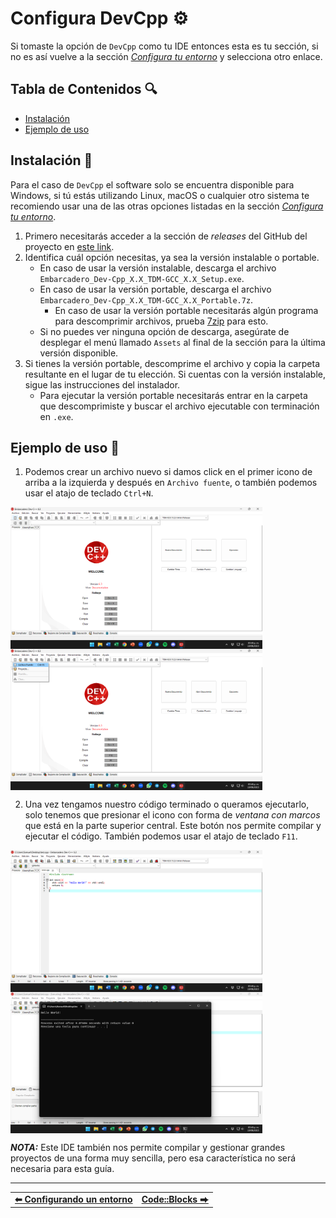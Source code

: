 # Configura DevCpp ⚙️

Si tomaste la opción de `DevCpp` como tu IDE entonces esta es tu sección, si no es así vuelve a la sección *[Configura tu entorno](./README.md)* y selecciona otro enlace.


## Tabla de Contenidos 🔍

- [Instalación](#instalación-)
- [Ejemplo de uso](#ejemplo-de-uso-)



## Instalación 📩

Para el caso de `DevCpp` el software solo se encuentra disponible para Windows, si tú estás utilizando Linux, macOS o cualquier otro sistema te recomiendo usar una de las otras opciones listadas en la sección *[Configura tu entorno](./README.md)*.

1. Primero necesitarás acceder a la sección de *releases* del GitHub del proyecto en [este link](https://github.com/Embarcadero/Dev-Cpp/releases).
2. Identifica cuál opción necesitas, ya sea la versión instalable o portable.
    - En caso de usar la versión instalable, descarga el archivo `Embarcadero_Dev-Cpp_X.X_TDM-GCC_X.X_Setup.exe`.
    - En caso de usar la versión portable, descarga el archivo `Embarcadero_Dev-Cpp_X.X_TDM-GCC_X.X_Portable.7z`.
      - En caso de usar la versión portable necesitarás algún programa para descomprimir archivos, prueba [7zip](https://www.7-zip.org/) para esto.
    - Si no puedes ver ninguna opción de descarga, asegúrate de desplegar el menú llamado `Assets` al final de la sección para la última versión disponible.
3. Si tienes la versión portable, descomprime el archivo y copia la carpeta resultante en el lugar de tu elección. Si cuentas con la versión instalable, sigue las instrucciones del instalador.
    - Para ejecutar la versión portable necesitarás entrar en la carpeta que descomprimiste y buscar el archivo ejecutable con terminación en `.exe`.



## Ejemplo de uso 🧠

1. Podemos crear un archivo nuevo si damos click en el primer icono de arriba a la izquierda y después en `Archivo fuente`, o también podemos usar el atajo de teclado `Ctrl+N`.

<img align="center" width="80%" src="../../sources/devcpp-usage-01.png">
<img align="center" width="80%" src="../../sources/devcpp-usage-02.png"><br>

2. Una vez tengamos nuestro código terminado o queramos ejecutarlo, solo tenemos que presionar el icono con forma de *ventana con marcos* que está en la parte superior central. Este botón nos permite compilar y ejecutar el código. También podemos usar el atajo de teclado `F11`.

<img align="center" width="80%" src="../../sources/devcpp-usage-03.png">
<img align="center" width="80%" src="../../sources/devcpp-usage-04.png"><br>

***NOTA:*** Este IDE también nos permite compilar y gestionar grandes proyectos de una forma muy sencilla, pero esa característica no será necesaria para esta guía.



<hr><div align="center"><table><tr>
  <td><b><a href="./README.md">⬅ Configurando un entorno</a></b></td>
  <td><b><a href="./codeblocks.md">Code::Blocks ⮕</a></b></td>
</tr></table></div>